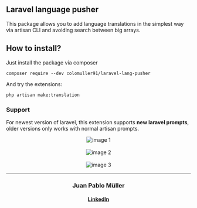 ## Laravel language pusher
This package allows you to add language translations in the simplest way via artisan CLI and avoiding search between big arrays.

## How to install?
Just install the package via composer
```
composer require --dev colomuller91/laravel-lang-pusher
```
And try the extensions:
```
php artisan make:translation
```

### Support
For newest version of laravel, this extension supports **new laravel prompts**, older versions only works with normal artisan prompts.

<p align="center">
<img align="center" src="https://i.imgur.com/V5kkp32.png" alt="image 1"></img>
<br><br>
<img align="center" src="https://i.imgur.com/merKyBn.png" alt="image 2"></img>
<br><br>
<img align="center" src="https://i.imgur.com/wODfvMj.png" alt="image 3"></img>
</p>



<hr>

<h3 align="center">
    <b>Juan Pablo Müller</b><br>
</h3>
<h4 align="center">
    <a href="https://www.linkedin.com/in/colomu/">LinkedIn</a><br>
</h4>

